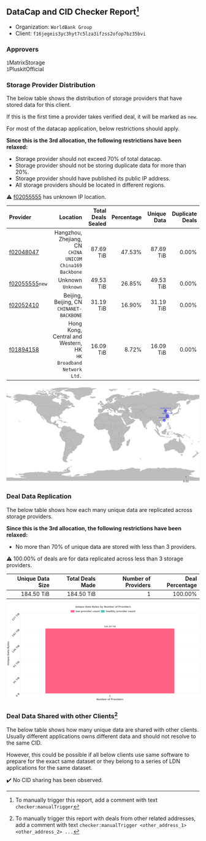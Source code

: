 ## DataCap and CID Checker Report[^1]
 - Organization: `WorldBank Group`
 - Client: `f16jegeis3yc3hyt7c5lza3ifzss2ofop7bz35bvi`
### Approvers
`1`MatrixStorage<br/>`1`PluskitOfficial

### Storage Provider Distribution
The below table shows the distribution of storage providers that have stored data for this client.

If this is the first time a provider takes verified deal, it will be marked as `new`.

For most of the datacap application, below restrictions should apply.

**Since this is the 3rd allocation, the following restrictions have been relaxed:**
 - Storage provider should not exceed 70% of total datacap.
 - Storage provider should not be storing duplicate data for more than 20%.
 - Storage provider should have published its public IP address.
 - All storage providers should be located in different regions.

⚠️ [f02055555](https://filfox.info/en/address/f02055555) has unknown IP location.

| Provider                                                    |                                                           Location | Total Deals Sealed | Percentage | Unique Data | Duplicate Deals |
| :---------------------------------------------------------- | -----------------------------------------------------------------: | -----------------: | ---------: | ----------: | --------------: |
| [f02048047](https://filfox.info/en/address/f02048047)       |        Hangzhou, Zhejiang, CN<br/>`CHINA UNICOM China169 Backbone` |          87.69 TiB |     47.53% |   87.69 TiB |           0.00% |
| [f02055555](https://filfox.info/en/address/f02055555)`new`  |                                              Unknown<br/>`Unknown` |          49.53 TiB |     26.85% |   49.53 TiB |           0.00% |
| [f02052410](https://filfox.info/en/address/f02052410)       |                       Beijing, Beijing, CN<br/>`CHINANET-BACKBONE` |          31.19 TiB |     16.90% |   31.19 TiB |           0.00% |
| [f01894158](https://filfox.info/en/address/f01894158)       | Hong Kong, Central and Western, HK<br/>`HK Broadband Network Ltd.` |          16.09 TiB |      8.72% |   16.09 TiB |           0.00% |

<img src="https://raw.githubusercontent.com/data-preservation-programs/filplus-checker-assets/main/filecoin-project/filecoin-plus-large-datasets/issues/1587/1678896286879.png"/>

### Deal Data Replication
The below table shows how each many unique data are replicated across storage providers.


**Since this is the 3rd allocation, the following restrictions have been relaxed:**
- No more than 70% of unique data are stored with less than 3 providers.

⚠️ 100.00% of deals are for data replicated across less than 3 storage providers.

| Unique Data Size | Total Deals Made | Number of Providers | Deal Percentage |
| ---------------: | ---------------: | ------------------: | --------------: |
|       184.50 TiB |       184.50 TiB |                   1 |         100.00% |

<img src="https://raw.githubusercontent.com/data-preservation-programs/filplus-checker-assets/main/filecoin-project/filecoin-plus-large-datasets/issues/1587/1678896287768.png"/>

### Deal Data Shared with other Clients[^3]
The below table shows how many unique data are shared with other clients.
Usually different applications owns different data and should not resolve to the same CID.

However, this could be possible if all below clients use same software to prepare for the exact same dataset or they belong to a series of LDN applications for the same dataset.

✔️ No CID sharing has been observed.

[^1]: To manually trigger this report, add a comment with text `checker:manualTrigger`

[^2]: Deals from those addresses are combined into this report as they are specified with `checker:manualTrigger`

[^3]: To manually trigger this report with deals from other related addresses, add a comment with text `checker:manualTrigger <other_address_1> <other_address_2> ...`
